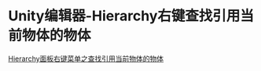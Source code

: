 # Unity编辑器-Hierarchy右键查找引用当前物体的物体

[Hierarchy面板右键菜单之查找引用当前物体的物体](<https://blog.csdn.net/qq_41211080/article/details/103597166>)